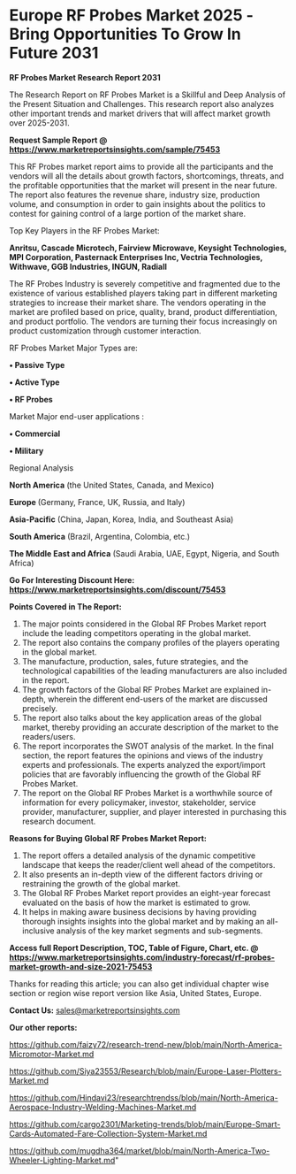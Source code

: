  # Europe RF Probes Market 2025 -Bring Opportunities To Grow In Future 2031

<strong>RF Probes Market Research Report 2031</strong>

The Research Report on RF Probes Market is a Skillful and Deep Analysis of the Present Situation and Challenges. This research report also analyzes other important trends and market drivers that will affect market growth over 2025-2031.

<strong>Request Sample Report @ <a href=https://www.marketreportsinsights.com/sample/75453>https://www.marketreportsinsights.com/sample/75453</a></strong>

This RF Probes market report aims to provide all the participants and the vendors will all the details about growth factors, shortcomings, threats, and the profitable opportunities that the market will present in the near future. The report also features the revenue share, industry size, production volume, and consumption in order to gain insights about the politics to contest for gaining control of a large portion of the market share.

Top Key Players in the RF Probes Market:

<strong>Anritsu, Cascade Microtech, Fairview Microwave, Keysight Technologies, MPI Corporation, Pasternack Enterprises Inc, Vectria Technologies, Withwave, GGB Industries, INGUN, Radiall</strong>

The RF Probes Industry is severely competitive and fragmented due to the existence of various established players taking part in different marketing strategies to increase their market share. The vendors operating in the market are profiled based on price, quality, brand, product differentiation, and product portfolio. The vendors are turning their focus increasingly on product customization through customer interaction.

RF Probes Market Major Types are:

<strong>• Passive Type

• Active Type

• RF Probes</strong>

Market Major end-user applications :

<strong>• Commercial

• Military</strong>

Regional Analysis

</u><strong><b>North America</b></strong> (the United States, Canada, and Mexico)

<strong><b>Europe </b></strong>(Germany, France, UK, Russia, and Italy)

<strong><b>Asia-Pacific</b></strong> (China, Japan, Korea, India, and Southeast Asia)

<strong><b>South America</b></strong> (Brazil, Argentina, Colombia, etc.)

<strong><b>The Middle East and Africa</b></strong> (Saudi Arabia, UAE, Egypt, Nigeria, and South Africa)

<strong>Go For Interesting Discount Here: <a href=https://www.marketreportsinsights.com/discount/75453>https://www.marketreportsinsights.com/discount/75453</a></strong>

<strong>Points Covered in The Report:</strong>
<ol>
  <li>The major points considered in the Global RF Probes Market report include the leading competitors operating in the global market.</li>
  <li>The report also contains the company profiles of the players operating in the global market.</li>
  <li>The manufacture, production, sales, future strategies, and the technological capabilities of the leading manufacturers are also included in the report.</li>
  <li>The growth factors of the Global RF Probes Market are explained in-depth, wherein the different end-users of the market are discussed precisely.</li>
  <li>The report also talks about the key application areas of the global market, thereby providing an accurate description of the market to the readers/users.</li>
  <li>The report incorporates the SWOT analysis of the market. In the final section, the report features the opinions and views of the industry experts and professionals. The experts analyzed the export/import policies that are favorably influencing the growth of the Global RF Probes Market.</li>
  <li>The report on the Global RF Probes Market is a worthwhile source of information for every policymaker, investor, stakeholder, service provider, manufacturer, supplier, and player interested in purchasing this research document.</li>
</ol>
<strong>Reasons for Buying Global RF Probes Market Report:</strong>

<ol>
  <li>The report offers a detailed analysis of the dynamic competitive landscape that keeps the reader/client well ahead of the competitors.</li>
  <li>It also presents an in-depth view of the different factors driving or restraining the growth of the global market.</li>
  <li>The Global RF Probes Market report provides an eight-year forecast evaluated on the basis of how the market is estimated to grow.</li>
  <li>It helps in making aware business decisions by having providing thorough insights insights into the global market and by making an all-inclusive analysis of the key market segments and sub-segments.</li>
</ol>
<strong>Access full Report Description, TOC, Table of Figure, Chart, etc. @ <a href=https://www.marketreportsinsights.com/industry-forecast/rf-probes-market-growth-and-size-2021-75453>https://www.marketreportsinsights.com/industry-forecast/rf-probes-market-growth-and-size-2021-75453</a></strong>


Thanks for reading this article; you can also get individual chapter wise section or region wise report version like Asia, United States, Europe.

<strong>Contact Us:</strong>
sales@marketreportsinsights.com

<strong>Our other reports:</strong>

<a href=https://github.com/faizy72/research-trend-new/blob/main/North-America-Micromotor-Market.md>https://github.com/faizy72/research-trend-new/blob/main/North-America-Micromotor-Market.md</a>

<a href=https://github.com/Siya23553/Research/blob/main/Europe-Laser-Plotters-Market.md>https://github.com/Siya23553/Research/blob/main/Europe-Laser-Plotters-Market.md</a>

<a href=https://github.com/Hindavi23/researchtrendss/blob/main/North-America-Aerospace-Industry-Welding-Machines-Market.md>https://github.com/Hindavi23/researchtrendss/blob/main/North-America-Aerospace-Industry-Welding-Machines-Market.md</a>

<a href=https://github.com/cargo2301/Marketing-trends/blob/main/Europe-Smart-Cards-Automated-Fare-Collection-System-Market.md>https://github.com/cargo2301/Marketing-trends/blob/main/Europe-Smart-Cards-Automated-Fare-Collection-System-Market.md</a>

<a href=https://github.com/mugdha364/market/blob/main/North-America-Two-Wheeler-Lighting-Market.md>https://github.com/mugdha364/market/blob/main/North-America-Two-Wheeler-Lighting-Market.md</a>"
